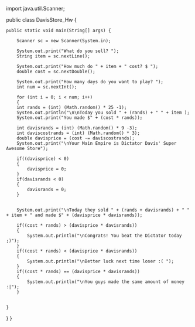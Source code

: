 import java.util.Scanner;


public class DavisStore_Hw {

	public static void main(String[] args) {

		Scanner sc = new Scanner(System.in);

		System.out.print("What do you sell? ");
		String item = sc.nextLine();

		System.out.print("How much do " + item + " cost? $ ");
		double cost = sc.nextDouble();

		System.out.print("How many days do you want to play? ");
		int num = sc.nextInt();

		for (int i = 0; i < num; i++)
		{
		int rands = (int) (Math.random() * 25 -1);
		System.out.println("\n\nToday you sold " + (rands) + " " + item );
		System.out.print("You made $" + (cost * rands));

		int davisrands = (int) (Math.random() * 9 -3);
		int daviscostrands = (int) (Math.random() * 3);
		double davisprice = (cost -= daviscostrands);
		System.out.print("\nYour Main Empire is Dictator Davis' Super Awesome Store");

		if((davisprice) < 0)
		{
			davisprice = 0;
		}
		if(davisrands < 0)
		{
			davisrands = 0;
		}
		
		
		System.out.print("\nToday they sold " + (rands + davisrands) + " " + item + " and made $" + (davisprice * davisrands));

		if((cost * rands) > (davisprice * davisrands))
		{
			System.out.println("\nCongrats! You beat the Dictator today ;)");
		}
		if((cost * rands) < (davisprice * davisrands))
		{
			System.out.println("\nBetter luck next time loser :( ");
		}
		if((cost * rands) == (davisprice * davisrands))
		{
			System.out.println("\nYou guys made the same amount of money :|");
		}


	}

}
	}
	
